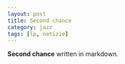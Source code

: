 ```yaml
---
layout: post
title: Second chance
category: jazz
tags: [lp, notizie]
---
```


**Second chance** written in markdown.
